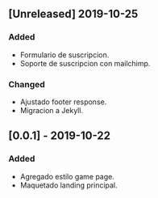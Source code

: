 ## [Unreleased] 2019-10-25
### Added
- Formulario de suscripcion.
- Soporte de suscripcion con mailchimp.

### Changed
- Ajustado footer response.
- Migracion a Jekyll.

## [0.0.1] - 2019-10-22
### Added
- Agregado estilo game page.
- Maquetado landing principal.
